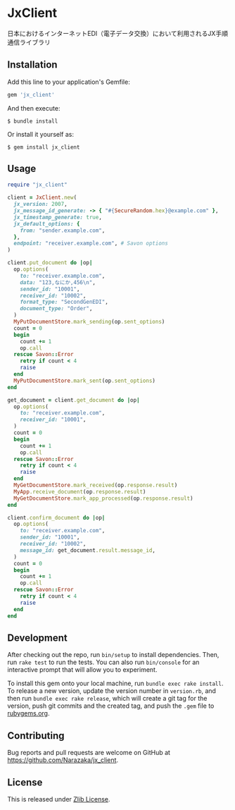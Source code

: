 # JxClient

日本におけるインターネットEDI（電子データ交換）において利用されるJX手順通信ライブラリ

## Installation

Add this line to your application's Gemfile:

```ruby
gem 'jx_client'
```

And then execute:

    $ bundle install

Or install it yourself as:

    $ gem install jx_client

## Usage

```ruby
require "jx_client"

client = JxClient.new(
  jx_version: 2007,
  jx_message_id_generate: -> { "#{SecureRandom.hex}@example.com" },
  jx_timestamp_generate: true,
  jx_default_options: {
    from: "sender.example.com",
  },
  endpoint: "receiver.example.com", # Savon options
)

client.put_document do |op|
  op.options(
    to: "receiver.example.com",
    data: "123,なにか,456\n",
    sender_id: "10001",
    receiver_id: "10002",
    format_type: "SecondGenEDI",
    document_type: "Order",
  )
  MyPutDocumentStore.mark_sending(op.sent_options)
  count = 0
  begin
    count += 1
    op.call
  rescue Savon::Error
    retry if count < 4
    raise
  end
  MyPutDocumentStore.mark_sent(op.sent_options)
end

get_document = client.get_document do |op|
  op.options(
    to: "receiver.example.com",
    receiver_id: "10001",
  )
  count = 0
  begin
    count += 1
    op.call
  rescue Savon::Error
    retry if count < 4
    raise
  end
  MyGetDocumentStore.mark_received(op.response.result)
  MyApp.receive_document(op.response.result)
  MyGetDocumentStore.mark_app_processed(op.response.result)
end

client.confirm_document do |op|
  op.options(
    to: "receiver.example.com",
    sender_id: "10001",
    receiver_id: "10002",
    message_id: get_document.result.message_id,
  )
  count = 0
  begin
    count += 1
    op.call
  rescue Savon::Error
    retry if count < 4
    raise
  end
end
```

## Development

After checking out the repo, run `bin/setup` to install dependencies. Then, run `rake test` to run the tests. You can also run `bin/console` for an interactive prompt that will allow you to experiment.

To install this gem onto your local machine, run `bundle exec rake install`. To release a new version, update the version number in `version.rb`, and then run `bundle exec rake release`, which will create a git tag for the version, push git commits and the created tag, and push the `.gem` file to [rubygems.org](https://rubygems.org).

## Contributing

Bug reports and pull requests are welcome on GitHub at https://github.com/Narazaka/jx_client.

## License

This is released under [Zlib License](LICENSE).
